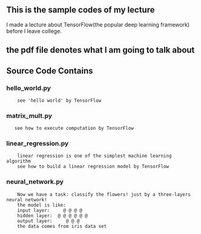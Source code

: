 ## This is the sample codes of my lecture
I made a lecture about TensorFlow(the popular deep learning framework)
before I leave college.
## the pdf file denotes what I am going to talk about
## Source Code Contains
### hello_world.py
```
    see 'hello world' by TensorFlow
```

### matrix_mult.py
```
   see how to execute computation by TensorFlow
```

### linear_regression.py
```
    linear regression is one of the simplest machine learning algorithm
    see how to build a linear regression model by TensorFlow
```

### neural_network.py
```
    Now we have a task: classify the flowers! just by a three-layers neural network!
    the model is like:
    input layer:     @ @ @ @
    hidden layer:  @ @ @ @ @ @
    output layer:     @ @ @
    the data comes from iris data set
```
